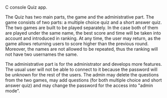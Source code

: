 C console Quiz app.

The Quiz has two main parts, the game and the administrative part.
The game consists of two parts: a multiple choice quiz and a short answer quiz. The two games are built to be played separately. In the case both of them are played under the same name, the best score and time will be taken into account and introduced in ranking. At any time, the user may return, as the game allows returning users to score higher than the previous round. Moreover, the names are not allowed to be repeated, thus the ranking will not have two usernames the same. 

The administrative part is for the administrator and develops more features. The usual user will not be able to connect to it because the password will be unknown for the rest of the users. The admin may delete the questions from the two games, may add questions (for both multiple choice and short answer quiz) and may change the password for the access into "admin mode".
